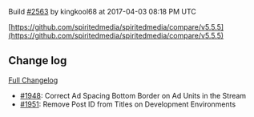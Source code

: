 Build [#2563](https://circleci.com/gh/spiritedmedia/spiritedmedia/2563) by kingkool68 at 2017-04-03 08:18 PM UTC

[https://github.com/spiritedmedia/spiritedmedia/compare/v5.5.5](https://github.com/spiritedmedia/spiritedmedia/compare/v5.5.5)
## Change log
[Full Changelog](https://github.com/spiritedmedia/spiritedmedia/compare/v5.5.4...v5.5.5)

 - [#1948](https://github.com/spiritedmedia/spiritedmedia/pull/1948): Correct Ad Spacing Bottom Border on Ad Units in the Stream
 - [#1951](https://github.com/spiritedmedia/spiritedmedia/pull/1951): Remove Post ID from Titles on Development Environments
